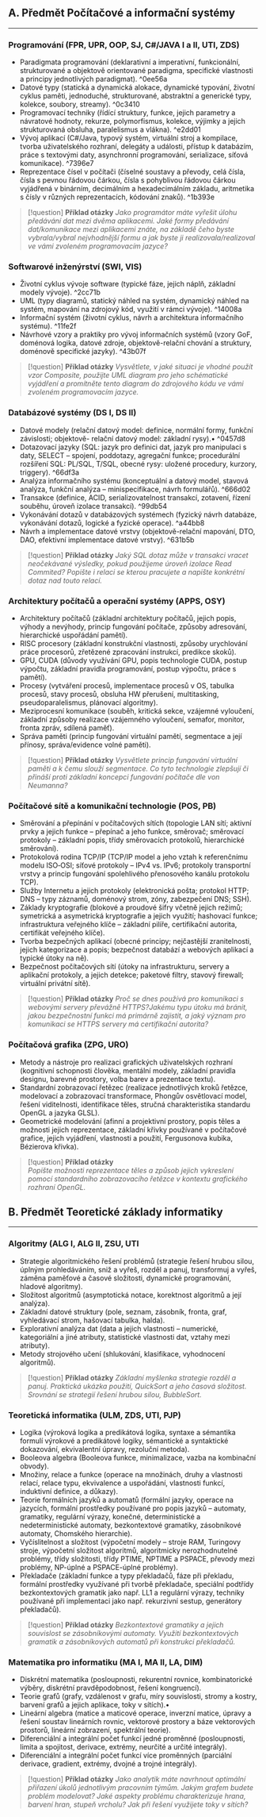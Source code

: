 
## A. Předmět Počítačové a informační systémy
___
### Programování (FPR, UPR, OOP, SJ, C#/JAVA I a II, UTI, ZDS)

- Paradigmata programování (deklarativní a imperativní, funkcionální, strukturované a objektově orientované paradigma, specifické vlastnosti a principy jednotlivých paradigmat). ^0ee56a
- Datové typy (statická a dynamická alokace, dynamické typování, životní cyklus paměti, jednoduché, strukturované, abstraktní a generické typy, kolekce, soubory, streamy). ^0c3410
- Programovací techniky (řídící struktury, funkce, jejich parametry a návratové hodnoty, rekurze, polymorfismus, kolekce, výjimky a jejich strukturovaná obsluha, paralelismus a vlákna). ^e2dd01
- Vývoj aplikací (C#/Java, typový systém, virtuální stroj a kompilace, tvorba uživatelského rozhraní, delegáty a události, přístup k databázím, práce s textovými daty, asynchronní programování, serializace, síťová komunikace). ^7396e7
- Reprezentace čísel v počítači (číselné soustavy a převody, celá čísla, čísla s pevnou řádovou čárkou, čísla s pohyblivou řádovou čárkou vyjádřená v binárním, decimálním a hexadecimálním základu, aritmetika s čísly v různých reprezentacích, kódování znaků). ^1b393e


> [!question] __Příklad otázky__
> *Jako programátor máte vyřešit úlohu předávání dat mezi dvěma aplikacemi. Jaké formy předávání dat/komunikace mezi aplikacemi znáte, na základě čeho byste vybrala/vybral nejvhodnější formu a jak byste ji realizovala/realizoval ve vámi zvoleném programovacím jazyce?*


### Softwarové inženýrství (SWI, VIS)

- Životní cyklus vývoje software (typické fáze, jejich náplň, základní modely vývoje). ^2cc71b
- UML (typy diagramů, statický náhled na systém, dynamický náhled na systém, mapování na zdrojový kód, využití v rámci vývoje). ^14008a
- Informační systém (životní cyklus, návrh a architektura informačního systému). ^11fe2f
- Návrhové vzory a praktiky pro vývoj informačních systémů (vzory GoF, doménová logika, datové zdroje, objektově-relační chování a struktury, doménově specifické jazyky). ^43b07f

> [!question] __Příklad otázky__ 
> *Vysvětlete, v jaké situaci je vhodné použít vzor Composite, použijte UML diagram pro jeho schématické vyjádření a promítněte tento diagram do zdrojového kódu ve vámi zvoleném programovacím jazyce.*

### Databázové systémy (DS I, DS II)

- Datové modely (relační datový model: definice, normální formy, funkční závislosti; objektově- relační datový model: základní rysy).• ^0457d8
- Dotazovací jazyky (SQL: jazyk pro definici dat, jazyk pro manipulaci s daty, SELECT – spojení, poddotazy, agregační funkce; procedurální rozšíření SQL: PL/SQL, T/SQL, obecné rysy: uložené procedury, kurzory, triggery). ^66df3a
- Analýza informačního systému (konceptuální a datový model, stavová analýza, funkční analýza – minispecifikace, návrh formulářů). ^666d02
- Transakce (definice, ACID, serializovatelnost transakcí, zotavení, řízení souběhu, úroveň izolace transakcí). ^99db54
- Vykonávání dotazů v databázových systémech (fyzický návrh databáze, vykonávání dotazů, logické a fyzické operace). ^a44bb8
- Návrh a implementace datové vrstvy (objektově-relační mapování, DTO, DAO, efektivní implementace datové vrstvy). ^631b5b

> [!question] __Příklad otázky__ 
> *Jaký SQL dotaz může v transakci vracet neočekávané výsledky, pokud použijeme úroveň izolace Read Commited? Popište i relaci se kterou pracujete a napište konkrétní dotaz nad touto relací.*


### Architektury počítačů a operační systémy (APPS, OSY)

- Architektury počítačů (základní architektury počítačů, jejich popis, výhody a nevýhody, princip fungování počítače, způsoby adresování, hierarchické uspořádání pamětí).
- RISC procesory (základní konstrukční vlastnosti, způsoby urychlování práce procesorů, zřetězené zpracování instrukcí, predikce skoků).
- GPU, CUDA (důvody využívání GPU, popis technologie CUDA, postup výpočtu, základní pravidla programování, postup výpočtu, práce s pamětí).
- Procesy (vytváření procesů, implementace procesů v OS, tabulka procesů, stavy procesů, obsluha HW přerušení, multitasking, pseudoparalelismus, plánovací algoritmy).
- Meziprocesní komunikace (souběh, kritická sekce, vzájemné vyloučení, základní způsoby realizace vzájemného vyloučení, semafor, monitor, fronta zpráv, sdílená paměť).
- Správa paměti (princip fungování virtuální pamětí, segmentace a její přínosy, správa/evidence volné paměti).

> [!question] __Příklad otázky__ 
> *Vysvětlete princip fungování virtuální paměti a k čemu slouží segmentace. Co tyto technologie zlepšují či přináší proti základní koncepci fungování počítače dle von Neumanna?*


### Počítačové sítě a komunikační technologie (POS, PB)

- Směrování a přepínání v počítačových sítích (topologie LAN sítí; aktivní prvky a jejich funkce – přepínač a jeho funkce, směrovač; směrovací protokoly – základní popis, třídy směrovacích protokolů, hierarchické směrování).
- Protokolová rodina TCP/IP (TCP/IP model a jeho vztah k referenčnímu modelu ISO‐OSI; síťové protokoly – IPv4 vs. IPv6; protokoly transportní vrstvy a princip fungování spolehlivého přenosového kanálu protokolu TCP).
- Služby Internetu a jejich protokoly (elektronická pošta; protokol HTTP; DNS – typy záznamů, doménový strom, zóny, zabezpečení DNS; SSH).
- Základy kryptografie (blokové a proudové šifry včetně jejich režimů; symetrická a asymetrická kryptografie a jejich využití; hashovací funkce; infrastruktura veřejného klíče – základní pilíře, certifikační autorita, certifikát veřejného klíče).
- Tvorba bezpečných aplikací (obecné principy; nejčastější zranitelnosti, jejich kategorizace a popis; bezpečnost databází a webových aplikací a typické útoky na ně).
- Bezpečnost počítačových sítí (útoky na infrastrukturu, servery a aplikační protokoly, a jejich detekce; paketové filtry, stavový firewall; virtuální privátní sítě).

>[!question] __Příklad otázky__ 
>*Proč se dnes používá pro komunikaci s webovými servery převážně HTTPS?Jakému typu útoku má bránit, jakou bezpečnostní funkci má primárně zajistit, a jaký význam pro komunikaci se HTTPS servery má certifikační autorita?*


### Počítačová grafika (ZPG, URO)
- Metody a nástroje pro realizaci grafických uživatelských rozhraní (kognitivní schopnosti člověka, mentální modely, základní pravidla designu, barevné prostory, volba barev a prezentace textu).
- Standardní zobrazovací řetězec (realizace jednotlivých kroků řetězce, modelovací a zobrazovací transformace, Phongův osvětlovací model, řešení viditelnosti, identifikace těles, stručná charakteristika standardu OpenGL a jazyka GLSL).
- Geometrické modelování (afinní a projektivní prostory, popis těles a možnosti jejich reprezentace, základní křivky používané v počítačové grafice, jejich vyjádření, vlastnosti a použití, Fergusonova kubika, Bézierova křivka).

>[!question] __Příklad otázky__  
>*Popište možnosti reprezentace těles a způsob jejich vykreslení pomocí standardního zobrazovacího řetězce v kontextu grafického rozhraní OpenGL.*

## B. Předmět Teoretické základy informatiky
___

### Algoritmy (ALG I, ALG II, ZSU, UTI

- Strategie algoritmického řešení problémů (strategie řešení hrubou silou, úplným prohledáváním, sniž a vyřeš, rozděl a panuj, transformuj a vyřeš, záměna paměťové a časové složitosti, dynamické programování, hladové algoritmy).
- Složitost algoritmů (asymptotická notace, korektnost algoritmů a její analýza). 
- Základní datové struktury (pole, seznam, zásobník, fronta, graf, vyhledávací strom, hašovací tabulka, halda).
- Explorativní analýza dat (data a jejich vlastnosti – numerické, kategoriální a jiné atributy, statistické vlastnosti dat, vztahy mezi atributy). 
- Metody strojového učení (shlukování, klasifikace, vyhodnocení algoritmů).

> [!question] __Příklad otázky__ 
> *Základní myšlenka strategie rozděl a panuj. Praktická ukázka použití, QuickSort a jeho časová složitost. Srovnání se strategií řešení hrubou silou, BubbleSort.*


### Teoretická informatika (ULM, ZDS, UTI, PJP)

- Logika (výroková logika a predikátová logika, syntaxe a sémantika formulí výrokové a predikátové logiky, sémantické a syntaktické dokazování, ekvivalentní úpravy, rezoluční metoda).
- Booleova algebra (Booleova funkce, minimalizace, vazba na kombinační obvody).
- Množiny, relace a funkce (operace na množinách, druhy a vlastnosti relací, relace typu, ekvivalence a uspořádání, vlastnosti funkcí, induktivní definice, a důkazy).
- Teorie formálních jazyků a automatů (formální jazyky, operace na jazycích, formální prostředky používané pro popis jazyků – automaty, gramatiky, regulární výrazy, konečné, deterministické a nedeterministické automaty, bezkontextové gramatiky, zásobníkové automaty, Chomského hierarchie).
- Vyčíslitelnost a složitost (výpočetní modely – stroje RAM, Turingovy stroje, výpočetní složitost algoritmů, algoritmicky nerozhodnutelné problémy, třídy složitosti, třídy PTIME, NPTIME a PSPACE, převody mezi problémy, NP-úplné a PSPACE-úplné problémy).
- Překladače (základní funkce a typy překladačů, fáze při překladu, formální prostředky využívané při tvorbě překladače, speciální podtřídy bezkontextových gramatik jako např. LL1 a regulární výrazy, techniky používané při implementaci jako např. rekurzivní sestup, generátory překladačů).

>[!question] __Příklad otázky__ 
>*Bezkontextové gramatiky a jejich souvislost se zásobníkovými automaty. Využití bezkontextových gramatik a zásobníkových automatů při konstrukci překladačů.*


### Matematika pro informatiku (MA I, MA II, LA, DIM)

- Diskrétní matematika (posloupnosti, rekurentní rovnice, kombinatorické výběry, diskrétní pravděpodobnost, řešení kongruencí).
- Teorie grafů (grafy, vzdálenost v grafu, míry souvislosti, stromy a kostry, barvení grafů a jejich aplikace, toky v sítích).•
- Lineární algebra (matice a maticové operace, inverzní matice, úpravy a řešení soustav lineárních rovnic, vektorové prostory a báze vektorových prostorů, lineární zobrazení, spektrální teorie).
- Diferenciální a integrální počet funkcí jedné proměnné (posloupnosti, limita a spojitost, derivace, extrémy, neurčité a určité integrály).
- Diferenciální a integrální počet funkcí více proměnných (parciální derivace, gradient, extrémy, dvojné a trojné integrály).

>[!question] __Příklad otázky__ 
>*Jako analytik máte navrhnout optimální přiřazení úkolů jednotlivým pracovním týmům. Jakým grafem budete problém modelovat? Jaké aspekty problému charakterizuje hrana, barvení hran, stupeň vrcholu? Jak při řešení využijete toky v sítích?*
